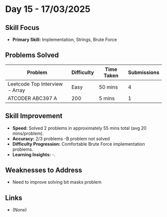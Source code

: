 # Day 15 - 17/03/2025

## Skill Focus
- **Primary Skill:** Implementation, Strings, Brute Force

## Problems Solved
| Problem                           | Difficulty | Time Taken   | Submissions |
|-----------------------------------|------------|--------------|-------------|
| Leetcode Top Interview - Array    | Easy       | 50 mins      | 4           |
| ATCODER ABC397 A                  | 200        | 5 mins       | 1           |



## Skill Improvement
- **Speed:** Solved 2 problems in approximately 55 mins total (avg 20 mins/problem).
- **Accuracy:** 2/3 problems -B problem not solved
- **Difficulty Progression:** Comfortable Brute Force implementation problems.
- **Learning Insights:** -.

## Weaknesses to Address
- Need to improve solving bit masks problem


## Links
- (None)